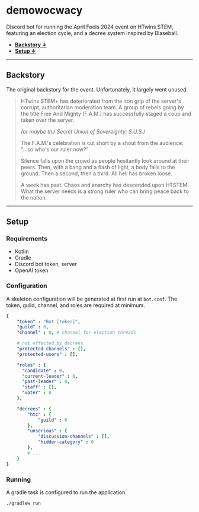 # demowocwacy

Discord bot for running the April Fools 2024 event on HTwins STEM,
featuring an election cycle, and a decree system inspired by Blaseball.

- **[Backstory ↓](#Backstory)**
- **[Setup ↓](#Setup)**

---

## Backstory

The original backstory for the event.
Unfortunately, it largely went unused.

> HTwins STEM+ has deteriorated from the iron grip of the server's corrupt, authoritarian moderation team. A group of rebels going by the title Free And Mighty (F.A.M.) has successfully staged a coup and taken over the server.
>
> *(or maybe the Secret Union of Sovereignty: S.U.S.)*
>
> The F.A.M.'s celebration is cut short by a shout from the audience: "...so who's our ruler now?”
>
> Silence falls upon the crowd as people hesitantly look around at their peers. Then, with a bang and a flash of light, a body falls to the ground. Then a second, then a third. All hell has broken loose.
>
> A week has past. Chaos and anarchy has descended upon HTSTEM. What the server needs is a strong ruler who can bring peace back to the nation.

---

## Setup

### Requirements
- Kotlin
- Gradle
- Discord bot token, server
- OpenAI token

### Configuration

A skeleton configuration will be generated at first run at `bot.conf`. The token, guild, channel, and roles are required at minimum.

[//]: # (TODO: update)

```yaml
{
    "token" : "Bot [token]",
    "guild" : 0,
    "channel" : 0, # channel for election threads

    # not effected by decrees
    "protected-channels" : [],
    "protected-users" : [],

    "roles" : {
      "candidate" : 0,
      "current-leader" : 0,
      "past-leader" : 0,
      "staff" : [],
      "voter" : 0
    },

    "decrees" : {
        "htc" : {
            "guild" : 0
        },
        "unserious" : {
            "discussion-channels" : [],
            "hidden-category" : 0
        },
        # ...
    }
}
```

### Running

A gradle task is configured to run the application.

```shell
./gradlew run
```